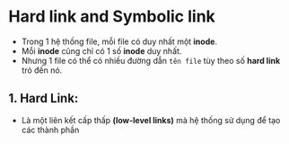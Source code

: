 # Hard link and Symbolic link
- Trong 1 hệ thống file, mỗi file có duy nhất một **inode**.
- Mỗi **inode** cũng chỉ có 1 số **inode** duy nhất.
- Nhưng 1 file có thể có nhiều đường dẫn `tên file` tùy theo số **hard link** trỏ đến nó.

## 1. Hard Link:
- Là một liên kết cấp thấp **(low-level links)** mà hệ thống sử dụng để tạo các thành phần 